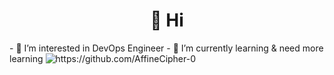 <h1 align="center"> 👋 Hi </h1>
- 👀 I’m interested in DevOps Engineer
- 🌱 I’m currently learning & need more learning

<img src="https://komarev.com/ghpvc/?username=AffineCipher-0" alt="https://github.com/AffineCipher-0" />


